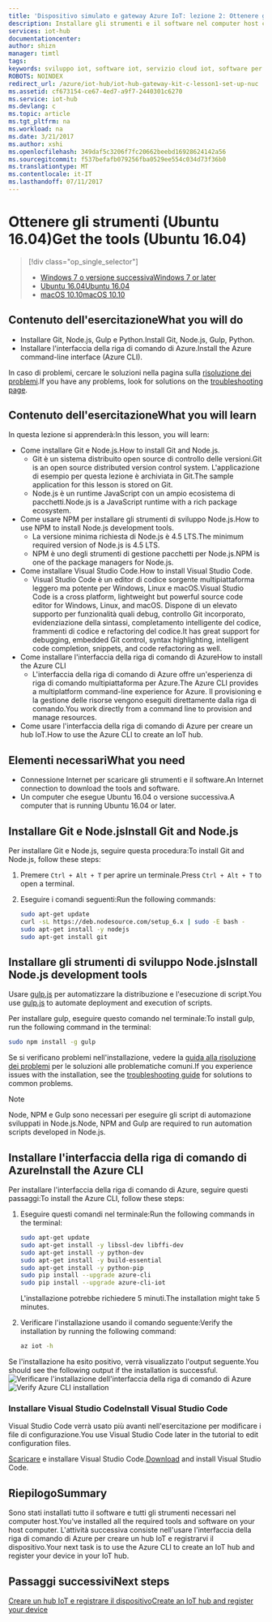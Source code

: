 ```yaml
---
title: 'Dispositivo simulato e gateway Azure IoT: lezione 2: Ottenere gli strumenti (Ubuntu) | Documentazione Microsoft'
description: Installare gli strumenti e il software nel computer host che esegue Ubuntu, creare un hub IoT e registrare il dispositivo nell'hub IoT.
services: iot-hub
documentationcenter: 
author: shizn
manager: timtl
tags: 
keywords: sviluppo iot, software iot, servizio cloud iot, software per internet delle cose, interfaccia della riga di comando di azure, installare git in ubuntu, esecuzione di gulp, installare node js in ubuntu
ROBOTS: NOINDEX
redirect_url: /azure/iot-hub/iot-hub-gateway-kit-c-lesson1-set-up-nuc
ms.assetid: cf673154-ce67-4ed7-a9f7-2440301c6270
ms.service: iot-hub
ms.devlang: c
ms.topic: article
ms.tgt_pltfrm: na
ms.workload: na
ms.date: 3/21/2017
ms.author: xshi
ms.openlocfilehash: 349daf5c3206f7fc20662beebd16928624142a56
ms.sourcegitcommit: f537befafb079256fba0529ee554c034d73f36b0
ms.translationtype: MT
ms.contentlocale: it-IT
ms.lasthandoff: 07/11/2017
---
```

# <a name="get-the-tools-ubuntu-1604"></a><span data-ttu-id="73f7b-104">Ottenere gli strumenti (Ubuntu 16.04)</span><span class="sxs-lookup"><span data-stu-id="73f7b-104">Get the tools (Ubuntu 16.04)</span></span>
> [!div class="op_single_selector"]
> * [<span data-ttu-id="73f7b-105">Windows 7 o versione successiva</span><span class="sxs-lookup"><span data-stu-id="73f7b-105">Windows 7 or later</span></span>](iot-hub-gateway-kit-c-sim-lesson2-get-the-tools-win32.md)
> * [<span data-ttu-id="73f7b-106">Ubuntu 16.04</span><span class="sxs-lookup"><span data-stu-id="73f7b-106">Ubuntu 16.04</span></span>](iot-hub-gateway-kit-c-sim-lesson2-get-the-tools-ubuntu.md)
> * [<span data-ttu-id="73f7b-107">macOS 10.10</span><span class="sxs-lookup"><span data-stu-id="73f7b-107">macOS 10.10</span></span>](iot-hub-gateway-kit-c-sim-lesson2-get-the-tools-mac.md)

## <a name="what-you-will-do"></a><span data-ttu-id="73f7b-108">Contenuto dell'esercitazione</span><span class="sxs-lookup"><span data-stu-id="73f7b-108">What you will do</span></span>

- <span data-ttu-id="73f7b-109">Installare Git, Node.js, Gulp e Python.</span><span class="sxs-lookup"><span data-stu-id="73f7b-109">Install Git, Node.js, Gulp, Python.</span></span>
- <span data-ttu-id="73f7b-110">Installare l'interfaccia della riga di comando di Azure.</span><span class="sxs-lookup"><span data-stu-id="73f7b-110">Install the Azure command-line interface (Azure CLI).</span></span> 

<span data-ttu-id="73f7b-111">In caso di problemi, cercare le soluzioni nella pagina sulla [risoluzione dei problemi](iot-hub-gateway-kit-c-sim-troubleshooting.md).</span><span class="sxs-lookup"><span data-stu-id="73f7b-111">If you have any problems, look for solutions on the [troubleshooting page](iot-hub-gateway-kit-c-sim-troubleshooting.md).</span></span>
## <a name="what-you-will-learn"></a><span data-ttu-id="73f7b-112">Contenuto dell'esercitazione</span><span class="sxs-lookup"><span data-stu-id="73f7b-112">What you will learn</span></span>

<span data-ttu-id="73f7b-113">In questa lezione si apprenderà:</span><span class="sxs-lookup"><span data-stu-id="73f7b-113">In this lesson, you will learn:</span></span>

- <span data-ttu-id="73f7b-114">Come installare Git e Node.js.</span><span class="sxs-lookup"><span data-stu-id="73f7b-114">How to install Git and Node.js.</span></span>
  - <span data-ttu-id="73f7b-115">Git è un sistema distribuito open source di controllo delle versioni.</span><span class="sxs-lookup"><span data-stu-id="73f7b-115">Git is an open source distributed version control system.</span></span> <span data-ttu-id="73f7b-116">L'applicazione di esempio per questa lezione è archiviata in Git.</span><span class="sxs-lookup"><span data-stu-id="73f7b-116">The sample application for this lesson is stored on Git.</span></span>
  - <span data-ttu-id="73f7b-117">Node.js è un runtime JavaScript con un ampio ecosistema di pacchetti.</span><span class="sxs-lookup"><span data-stu-id="73f7b-117">Node.js is a JavaScript runtime with a rich package ecosystem.</span></span>
- <span data-ttu-id="73f7b-118">Come usare NPM per installare gli strumenti di sviluppo Node.js.</span><span class="sxs-lookup"><span data-stu-id="73f7b-118">How to use NPM to install Node.js development tools.</span></span>
  - <span data-ttu-id="73f7b-119">La versione minima richiesta di Node.js è 4.5 LTS.</span><span class="sxs-lookup"><span data-stu-id="73f7b-119">The minimum required version of Node.js is 4.5 LTS.</span></span>
  - <span data-ttu-id="73f7b-120">NPM è uno degli strumenti di gestione pacchetti per Node.js.</span><span class="sxs-lookup"><span data-stu-id="73f7b-120">NPM is one of the package managers for Node.js.</span></span>
- <span data-ttu-id="73f7b-121">Come installare Visual Studio Code.</span><span class="sxs-lookup"><span data-stu-id="73f7b-121">How to install Visual Studio Code.</span></span>
  - <span data-ttu-id="73f7b-122">Visual Studio Code è un editor di codice sorgente multipiattaforma leggero ma potente per Windows, Linux e macOS.</span><span class="sxs-lookup"><span data-stu-id="73f7b-122">Visual Studio Code is a cross platform, lightweight but powerful source code editor for Windows, Linux, and macOS.</span></span> <span data-ttu-id="73f7b-123">Dispone di un elevato supporto per funzionalità quali debug, controllo Git incorporato, evidenziazione della sintassi, completamento intelligente del codice, frammenti di codice e refactoring del codice.</span><span class="sxs-lookup"><span data-stu-id="73f7b-123">It has great support for debugging, embedded Git control, syntax highlighting, intelligent code completion, snippets, and code refactoring as well.</span></span>
- <span data-ttu-id="73f7b-124">Come installare l'interfaccia della riga di comando di Azure</span><span class="sxs-lookup"><span data-stu-id="73f7b-124">How to install the Azure CLI</span></span>
  - <span data-ttu-id="73f7b-125">L'interfaccia della riga di comando di Azure offre un'esperienza di riga di comando multipiattaforma per Azure.</span><span class="sxs-lookup"><span data-stu-id="73f7b-125">The Azure CLI provides a multiplatform command-line experience for Azure.</span></span> <span data-ttu-id="73f7b-126">Il provisioning e la gestione delle risorse vengono eseguiti direttamente dalla riga di comando.</span><span class="sxs-lookup"><span data-stu-id="73f7b-126">You work directly from a command line to provision and manage resources.</span></span>
- <span data-ttu-id="73f7b-127">Come usare l'interfaccia della riga di comando di Azure per creare un hub IoT.</span><span class="sxs-lookup"><span data-stu-id="73f7b-127">How to use the Azure CLI to create an IoT hub.</span></span>

## <a name="what-you-need"></a><span data-ttu-id="73f7b-128">Elementi necessari</span><span class="sxs-lookup"><span data-stu-id="73f7b-128">What you need</span></span>

- <span data-ttu-id="73f7b-129">Connessione Internet per scaricare gli strumenti e il software.</span><span class="sxs-lookup"><span data-stu-id="73f7b-129">An Internet connection to download the tools and software.</span></span>
- <span data-ttu-id="73f7b-130">Un computer che esegue Ubuntu 16.04 o versione successiva.</span><span class="sxs-lookup"><span data-stu-id="73f7b-130">A computer that is running Ubuntu 16.04 or later.</span></span>

## <a name="install-git-and-nodejs"></a><span data-ttu-id="73f7b-131">Installare Git e Node.js</span><span class="sxs-lookup"><span data-stu-id="73f7b-131">Install Git and Node.js</span></span>

<span data-ttu-id="73f7b-132">Per installare Git e Node.js, seguire questa procedura:</span><span class="sxs-lookup"><span data-stu-id="73f7b-132">To install Git and Node.js, follow these steps:</span></span>

1. <span data-ttu-id="73f7b-133">Premere `Ctrl + Alt + T` per aprire un terminale.</span><span class="sxs-lookup"><span data-stu-id="73f7b-133">Press `Ctrl + Alt + T` to open a terminal.</span></span>
2. <span data-ttu-id="73f7b-134">Eseguire i comandi seguenti:</span><span class="sxs-lookup"><span data-stu-id="73f7b-134">Run the following commands:</span></span>

   ```bash
   sudo apt-get update
   curl -sL https://deb.nodesource.com/setup_6.x | sudo -E bash -
   sudo apt-get install -y nodejs
   sudo apt-get install git
   ```

## <a name="install-nodejs-development-tools"></a><span data-ttu-id="73f7b-135">Installare gli strumenti di sviluppo Node.js</span><span class="sxs-lookup"><span data-stu-id="73f7b-135">Install Node.js development tools</span></span>

<span data-ttu-id="73f7b-136">Usare [gulp.js](http://gulpjs.com/) per automatizzare la distribuzione e l'esecuzione di script.</span><span class="sxs-lookup"><span data-stu-id="73f7b-136">You use [gulp.js](http://gulpjs.com/) to automate deployment and execution of scripts.</span></span>

<span data-ttu-id="73f7b-137">Per installare gulp, eseguire questo comando nel terminale:</span><span class="sxs-lookup"><span data-stu-id="73f7b-137">To install gulp, run the following command in the terminal:</span></span>

```bash
sudo npm install -g gulp
```

<span data-ttu-id="73f7b-138">Se si verificano problemi nell'installazione, vedere la [guida alla risoluzione dei problemi](iot-hub-gateway-kit-c-sim-troubleshooting.md) per le soluzioni alle problematiche comuni.</span><span class="sxs-lookup"><span data-stu-id="73f7b-138">If you experience issues with the installation, see the [troubleshooting guide](iot-hub-gateway-kit-c-sim-troubleshooting.md) for solutions to common problems.</span></span>

> [!Note]
> <span data-ttu-id="73f7b-139">Node, NPM e Gulp sono necessari per eseguire gli script di automazione sviluppati in Node.js.</span><span class="sxs-lookup"><span data-stu-id="73f7b-139">Node, NPM and Gulp are required to run automation scripts developed in Node.js.</span></span>

## <a name="install-the-azure-cli"></a><span data-ttu-id="73f7b-140">Installare l'interfaccia della riga di comando di Azure</span><span class="sxs-lookup"><span data-stu-id="73f7b-140">Install the Azure CLI</span></span>

<span data-ttu-id="73f7b-141">Per installare l'interfaccia della riga di comando di Azure, seguire questi passaggi:</span><span class="sxs-lookup"><span data-stu-id="73f7b-141">To install the Azure CLI, follow these steps:</span></span>

1. <span data-ttu-id="73f7b-142">Eseguire questi comandi nel terminale:</span><span class="sxs-lookup"><span data-stu-id="73f7b-142">Run the following commands in the terminal:</span></span>

   ```bash
   sudo apt-get update
   sudo apt-get install -y libssl-dev libffi-dev
   sudo apt-get install -y python-dev
   sudo apt-get install -y build-essential
   sudo apt-get install -y python-pip
   sudo pip install --upgrade azure-cli
   sudo pip install --upgrade azure-cli-iot
   ```

   <span data-ttu-id="73f7b-143">L'installazione potrebbe richiedere 5 minuti.</span><span class="sxs-lookup"><span data-stu-id="73f7b-143">The installation might take 5 minutes.</span></span>

2. <span data-ttu-id="73f7b-144">Verificare l'installazione usando il comando seguente:</span><span class="sxs-lookup"><span data-stu-id="73f7b-144">Verify the installation by running the following command:</span></span>

   ```bash
   az iot -h
   ```
<span data-ttu-id="73f7b-145">Se l'installazione ha esito positivo, verrà visualizzato l'output seguente.</span><span class="sxs-lookup"><span data-stu-id="73f7b-145">You should see the following output if the installation is successful.</span></span>
<span data-ttu-id="73f7b-146">![Verificare l'installazione dell'interfaccia della riga di comando di Azure](media/iot-hub-gateway-kit-lessons/lesson2/az_iot_help_ubuntu.png)</span><span class="sxs-lookup"><span data-stu-id="73f7b-146">![Verify Azure CLI installation](media/iot-hub-gateway-kit-lessons/lesson2/az_iot_help_ubuntu.png)</span></span>

### <a name="install-visual-studio-code"></a><span data-ttu-id="73f7b-147">Installare Visual Studio Code</span><span class="sxs-lookup"><span data-stu-id="73f7b-147">Install Visual Studio Code</span></span>

<span data-ttu-id="73f7b-148">Visual Studio Code verrà usato più avanti nell'esercitazione per modificare i file di configurazione.</span><span class="sxs-lookup"><span data-stu-id="73f7b-148">You use Visual Studio Code later in the tutorial to edit configuration files.</span></span>

<span data-ttu-id="73f7b-149">[Scaricare](https://code.visualstudio.com/docs/setup/linux) e installare Visual Studio Code.</span><span class="sxs-lookup"><span data-stu-id="73f7b-149">[Download](https://code.visualstudio.com/docs/setup/linux) and install Visual Studio Code.</span></span>

## <a name="summary"></a><span data-ttu-id="73f7b-150">Riepilogo</span><span class="sxs-lookup"><span data-stu-id="73f7b-150">Summary</span></span>

<span data-ttu-id="73f7b-151">Sono stati installati tutto il software e tutti gli strumenti necessari nel computer host.</span><span class="sxs-lookup"><span data-stu-id="73f7b-151">You've installed all the required tools and software on your host computer.</span></span> <span data-ttu-id="73f7b-152">L'attività successiva consiste nell'usare l'interfaccia della riga di comando di Azure per creare un hub IoT e registrarvi il dispositivo.</span><span class="sxs-lookup"><span data-stu-id="73f7b-152">Your next task is to use the Azure CLI to create an IoT hub and register your device in your IoT hub.</span></span>

## <a name="next-steps"></a><span data-ttu-id="73f7b-153">Passaggi successivi</span><span class="sxs-lookup"><span data-stu-id="73f7b-153">Next steps</span></span>
[<span data-ttu-id="73f7b-154">Creare un hub IoT e registrare il dispositivo</span><span class="sxs-lookup"><span data-stu-id="73f7b-154">Create an IoT hub and register your device</span></span>](iot-hub-gateway-kit-c-sim-lesson2-register-device.md)
